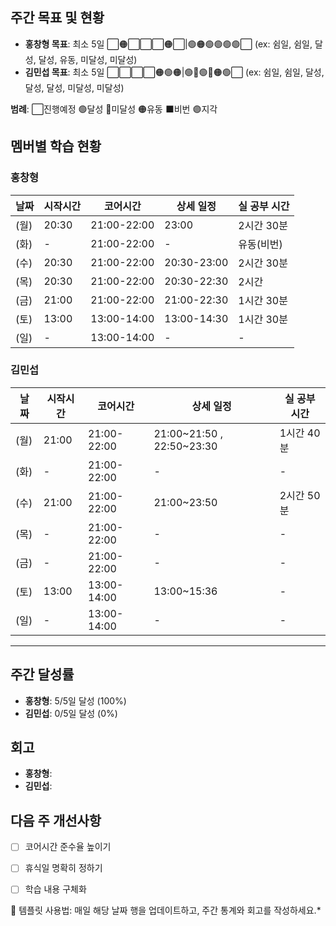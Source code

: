 ## 주간 목표 및 현황
- **홍창형 목표**: 최소 5일 ⬜🟠⬜⬜⬜🟠⬜|🟢🟠🟢🟢🟢🟢⬜ (ex: 쉼일, 쉼일, 달성, 달성, 유동, 미달성, 미달성)
- **김민섭 목표**: 최소 5일 ⬜⬜⬜⬜🟠🟢🟠|🟢🔴🟢🔴🟠🟢⬜ (ex: 쉼일, 쉼일, 달성, 달성, 달성, 미달성, 미달성)

**범례**: ⬜진행예정 🟢달성 🔴미달성 🟠유동 ⬛️비번 🟣지각 

## 멤버별 학습 현황


### 홍창형
| 날짜 | 시작시간 | 코어시간 | 상세 일정 |실 공부 시간
|------|----------|----------|-----------|-----------|
|  (월) | 20:30 | 21:00-22:00 | 23:00 | 2시간 30분 |
|  (화) | - | 21:00-22:00 | - | 유동(비번) |
|  (수) | 20:30 | 21:00-22:00 | 20:30-23:00 | 2시간 30분 |
|  (목) | 20:30 | 21:00-22:00 | 20:30-22:30 | 2시간 |
|  (금) | 21:00 | 21:00-22:00 | 21:00-22:30 | 1시간 30분 |
|  (토) | 13:00 | 13:00-14:00 | 13:00-14:30 | 1시간 30분 |
|  (일) | - | 13:00-14:00 | - | - |

### 김민섭
| 날짜 | 시작시간 | 코어시간 | 상세 일정 |실 공부 시간
|------|----------|----------|-----------|-----------|
|  (월) | 21:00 | 21:00-22:00 | 21:00~21:50 , 22:50~23:30 | 1시간 40분|
|  (화) | - | 21:00-22:00 | - | - |
|  (수) | 21:00 | 21:00-22:00 | 21:00~23:50 | 2시간 50분 |
|  (목) | - | 21:00-22:00 | - | - |
|  (금) | - | 21:00-22:00 | - | - |
|  (토) | 13:00 | 13:00-14:00 | 13:00~15:36 | - |
|  (일) | - | 13:00-14:00 | - | - |

---

## 주간 달성률
- **홍창형**: 5/5일 달성 (100%)
- **김민섭**: 0/5일 달성 (0%)

## 회고
- **홍창형**:
- **김민섭**:

## 다음 주 개선사항
- [ ] 코어시간 준수율 높이기
- [ ] 휴식일 명확히 정하기
- [ ] 학습 내용 구체화


📝 템플릿 사용법: 매일 해당 날짜 행을 업데이트하고, 주간 통계와 회고를 작성하세요.*
